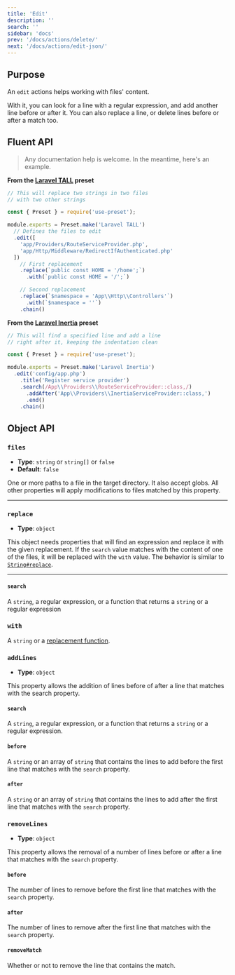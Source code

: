 ```yaml
---
title: 'Edit'
description: ''
search: ''
sidebar: 'docs'
prev: '/docs/actions/delete/'
next: '/docs/actions/edit-json/'
---
```


## Purpose

An `edit` actions helps working with files' content.

With it, you can look for a line with a regular expression, and add another line before or after it. You can also replace a line, or delete lines before or after a match too.

## Fluent API

> Any documentation help is welcome. In the meantime, here's an example.

**From the [Laravel TALL](https://github.com/use-preset/laravel-tall/blob/master/src/preset.js) preset**

<!-- prettier-ignore -->
```js
// This will replace two strings in two files
// with two other strings

const { Preset } = require('use-preset');

module.exports = Preset.make('Laravel TALL')
  // Defines the files to edit
  .edit([
    'app/Providers/RouteServiceProvider.php', 
    'app/Http/Middleware/RedirectIfAuthenticated.php'
  ])
    // First replacement
    .replace(`public const HOME = '/home';`)
      .with(`public const HOME = '/';`)

    // Second replacement
    .replace(`$namespace = 'App\\Http\\Controllers'`)
      .with(`$namespace = ''`)
    .chain()
```

**From the [Laravel Inertia](https://github.com/use-preset/laravel-inertia/blob/master/src/preset.js#L52) preset**

<!-- prettier-ignore -->
```js
// This will find a specified line and add a line
// right after it, keeping the indentation clean

const { Preset } = require('use-preset');

module.exports = Preset.make('Laravel Inertia')
  .edit('config/app.php')
    .title('Register service provider')
    .search(/App\\Providers\\RouteServiceProvider::class,/)
      .addAfter('App\\Providers\\InertiaServiceProvider::class,')
      .end()
    .chain()
```

## Object API

### `files`

- **Type**: `string` or `string[]` or `false`
- **Default**: `false`

One or more paths to a file in the target directory. It also accept globs. All other properties will apply modifications to files matched by this property.

---

### `replace`

- **Type**: `object`

This object needs properties that will find an expression and replace it with the given replacement. If the `search` value matches with the content of one of the files, it will be replaced with the `with` value. The behavior is similar to [`String#replace`](https://developer.mozilla.org/en-US/docs/Web/JavaScript/Reference/Global_Objects/String/replace).

---

#### `search`

A `string`, a regular expression, or a function that returns a `string` or a regular expression

### `with`

A `string` or a [replacement function](https://developer.mozilla.org/en-US/docs/Web/JavaScript/Reference/Global_Objects/String/replace).

### `addLines`

- **Type**: `object`

This property allows the addition of lines before of after a line that matches with the search property.

#### `search`

A `string`, a regular expression, or a function that returns a `string` or a regular expression.

#### `before`

A `string` or an array of `string` that contains the lines to add before the first line that matches with the `search` property.

#### `after`

A `string` or an array of `string` that contains the lines to add after the first line that matches with the `search` property.

### `removeLines`

- **Type**: `object`

This property allows the removal of a number of lines before or after a line that matches with the `search` property.

#### `before`

The number of lines to remove before the first line that matches with the `search` property.

#### `after`

The number of lines to remove after the first line that matches with the `search` property.

#### `removeMatch`

Whether or not to remove the line that contains the match.
